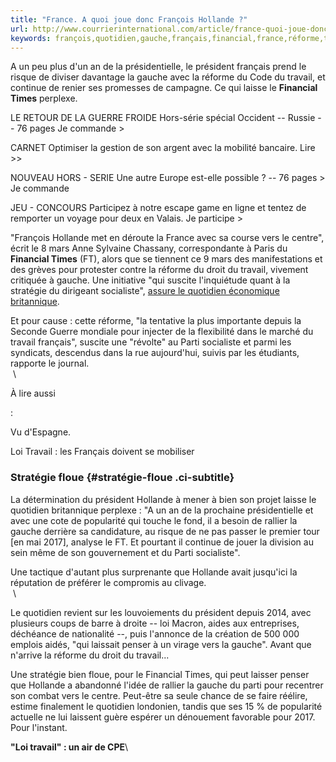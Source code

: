 ```yaml
---
title: "France. A quoi joue donc François Hollande ?"
url: http://www.courrierinternational.com/article/france-quoi-joue-donc-francois-hollande
keywords: françois,quotidien,gauche,français,financial,france,réforme,times,hollande,président,parti,joue,travail
---
```

A un peu plus d'un an de la présidentielle, le président français prend le risque de diviser davantage la gauche avec la réforme du Code du travail, et continue de renier ses promesses de campagne. Ce qui laisse le **Financial Times** perplexe.

LE RETOUR DE LA GUERRE FROIDE Hors-série spécial Occident -- Russie -- 76 pages Je commande \>

CARNET Optimiser la gestion de son argent avec la mobilité bancaire. Lire \>\>

NOUVEAU HORS - SERIE Une autre Europe est-elle possible ? -- 76 pages \> Je commande

JEU - CONCOURS Participez à notre escape game en ligne et tentez de remporter un voyage pour deux en Valais. Je participe \>

"François Hollande met en déroute la France avec sa course vers le centre", écrit le 8 mars Anne Sylvaine Chassany, correspondante à Paris du **Financial Times** (FT), alors que se tiennent ce 9 mars des manifestations et des grèves pour protester contre la réforme du droit du travail, vivement critiquée à gauche. Une initiative "qui suscite l'inquiétude quant à la stratégie du dirigeant socialiste", [assure le quotidien économique britannique](http://www.ft.com/intl/cms/s/0/4be42fe6-e51a-11e5-bc31-138df2ae9ee6.html#axzz42P43SSmo).

Et pour cause : cette réforme, "la tentative la plus importante depuis la Seconde Guerre mondiale pour injecter de la flexibilité dans le marché du travail français", suscite une "révolte" au Parti socialiste et parmi les syndicats, descendus dans la rue aujourd'hui, suivis par les étudiants, rapporte le journal.\
 \

À lire aussi

:

[](/article/vu-despagne-loi-travail-les-francais-doivent-se-mobiliser)

Vu d'Espagne.

Loi Travail : les Français doivent se mobiliser

### Stratégie floue {#stratégie-floue .ci-subtitle}

La détermination du président Hollande à mener à bien son projet laisse le quotidien britannique perplexe : "A un an de la prochaine présidentielle et avec une cote de popularité qui touche le fond, il a besoin de rallier la gauche derrière sa candidature, au risque de ne pas passer le premier tour \[en mai 2017\], analyse le FT. Et pourtant il continue de jouer la division au sein même de son gouvernement et du Parti socialiste".

Une tactique d'autant plus surprenante que Hollande avait jusqu'ici la réputation de préférer le compromis au clivage.\
 \

Le quotidien revient sur les louvoiements du président depuis 2014, avec plusieurs coups de barre à droite -- loi Macron, aides aux entreprises, déchéance de nationalité --, puis l'annonce de la création de 500 000 emplois aidés, "qui laissait penser à un virage vers la gauche". Avant que n'arrive la réforme du droit du travail...

Une stratégie bien floue, pour le Financial Times, qui peut laisser penser que Hollande a abandonné l'idée de rallier la gauche du parti pour recentrer son combat vers le centre. Peut-être sa seule chance de se faire réélire, estime finalement le quotidien londonien, tandis que ses 15 % de popularité actuelle ne lui laissent guère espérer un dénouement favorable pour 2017. Pour l'instant.

**"Loi travail" : un air de CPE**\

 
